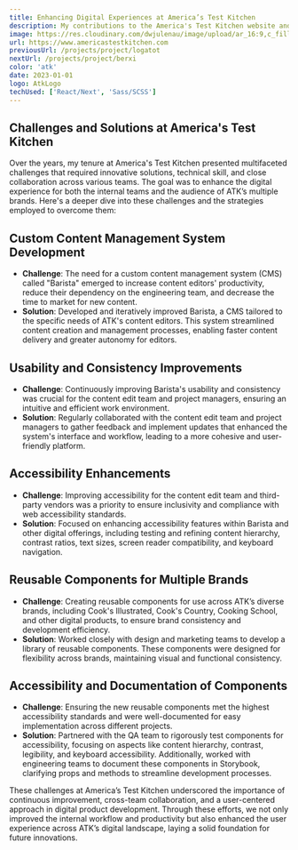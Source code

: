 ```yaml
---
title: Enhancing Digital Experiences at America’s Test Kitchen
description: My contributions to the America's Test Kitchen website and app.
image: https://res.cloudinary.com/dwjulenau/image/upload/ar_16:9,c_fill,dpr_2.0,f_auto,fl_progressive,q_auto,w_736/v1710941652/josh-portfolio/atk.jpg
url: https://www.americastestkitchen.com
previousUrl: /projects/project/logatot
nextUrl: /projects/project/berxi
color: 'atk'
date: 2023-01-01
logo: AtkLogo
techUsed: ['React/Next', 'Sass/SCSS']
---
```


## Challenges and Solutions at America's Test Kitchen

Over the years, my tenure at America's Test Kitchen presented multifaceted challenges that required innovative solutions, technical skill, and close collaboration across various teams. The goal was to enhance the digital experience for both the internal teams and the audience of ATK’s multiple brands. Here's a deeper dive into these challenges and the strategies employed to overcome them:

## Custom Content Management System Development

- **Challenge**: The need for a custom content management system (CMS) called "Barista" emerged to increase content editors' productivity, reduce their dependency on the engineering team, and decrease the time to market for new content.
- **Solution**: Developed and iteratively improved Barista, a CMS tailored to the specific needs of ATK's content editors. This system streamlined content creation and management processes, enabling faster content delivery and greater autonomy for editors.

## Usability and Consistency Improvements

- **Challenge**: Continuously improving Barista's usability and consistency was crucial for the content edit team and project managers, ensuring an intuitive and efficient work environment.
- **Solution**: Regularly collaborated with the content edit team and project managers to gather feedback and implement updates that enhanced the system's interface and workflow, leading to a more cohesive and user-friendly platform.

## Accessibility Enhancements

- **Challenge**: Improving accessibility for the content edit team and third-party vendors was a priority to ensure inclusivity and compliance with web accessibility standards.
- **Solution**: Focused on enhancing accessibility features within Barista and other digital offerings, including testing and refining content hierarchy, contrast ratios, text sizes, screen reader compatibility, and keyboard navigation.

## Reusable Components for Multiple Brands

- **Challenge**: Creating reusable components for use across ATK’s diverse brands, including Cook's Illustrated, Cook's Country, Cooking School, and other digital products, to ensure brand consistency and development efficiency.
- **Solution**: Worked closely with design and marketing teams to develop a library of reusable components. These components were designed for flexibility across brands, maintaining visual and functional consistency.

## Accessibility and Documentation of Components

- **Challenge**: Ensuring the new reusable components met the highest accessibility standards and were well-documented for easy implementation across different projects.
- **Solution**: Partnered with the QA team to rigorously test components for accessibility, focusing on aspects like content hierarchy, contrast, legibility, and keyboard accessibility. Additionally, worked with engineering teams to document these components in Storybook, clarifying props and methods to streamline development processes.

These challenges at America’s Test Kitchen underscored the importance of continuous improvement, cross-team collaboration, and a user-centered approach in digital product development. Through these efforts, we not only improved the internal workflow and productivity but also enhanced the user experience across ATK’s digital landscape, laying a solid foundation for future innovations.
